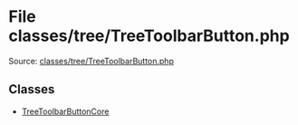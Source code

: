File classes/tree/TreeToolbarButton.php
=========
Source: [classes/tree/TreeToolbarButton.php](https://github.com/PrestaShop/PrestaShop/blob/1.6.1.1/classes/tree/TreeToolbarButton.php)


Classes
-------

* [TreeToolbarButtonCore](class.TreeToolbarButtonCore)

